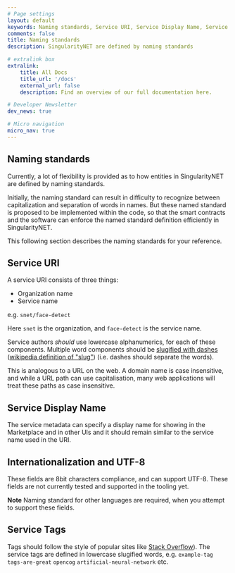 ```yaml
---
# Page settings
layout: default
keywords: Naming standards, Service URI, Service Display Name, Service Tags
comments: false
title: Naming standards
description: SingularityNET are defined by naming standards

# extralink box
extralink:
    title: All Docs
    title_url: '/docs'
    external_url: false
    description: Find an overview of our full documentation here.

# Developer Newsletter
dev_news: true

# Micro navigation
micro_nav: true
---
```


## Naming standards

Currently, a lot of flexibility is provided as to how entities in SingularityNET are defined by naming standards.

Initially, the naming standard can result in difficulty to recognize between capitalization and separation of words in names. But these named standard is proposed to be implemented within the code, so that the smart contracts and the software can enforce the named standard definition efficiently in SingularityNET.

This following section describes the naming standards for your reference.

## Service URI

A service URI consists of three things:

-   Organization name
-   Service name

e.g. `snet/face-detect`

Here `snet` is the organization, and `face-detect` is the service name.

Service authors _should_ use lowercase alphanumerics, for each of these components. Multiple word components should
be [slugified with dashes](https://docs.djangoproject.com/en/2.1/ref/utils/#django.utils.text.slugify) ([wikipedia definition of "slug"](https://en.wikipedia.org/wiki/Clean_URL#Slug)) (i.e. dashes should separate the words).

This is analogous to a URL on the web. A domain name is case insensitive, and while a URL path can use capitalisation, many web applications will treat these paths as case insensitive.

## Service Display Name

The service metadata can specify a display name for showing in the Marketplace and in other UIs and it should remain similar to the service name used in the URI.

## Internationalization and UTF-8

These fields are 8bit characters compliance, and can support UTF-8. These fields are not currently tested and supported in the tooling yet.

**Note** Naming standard for other languages are required, when you attempt to support these fields.

## Service Tags

Tags should follow the style of popular sites like [Stack Overflow](https://stackoverflow.com/)). The service tags are defined in lowercase slugified words, e.g. `example-tag` `tags-are-great` `opencog` `artificial-neural-network` etc.
